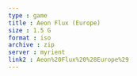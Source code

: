 ```yaml
---
type : game
title : Aeon Flux (Europe)
size : 1.5 G
format : iso
archive : zip
server : myrient
link2 : Aeon%20Flux%20%28Europe%29
---
```

